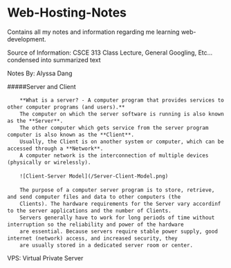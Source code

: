 # Web-Hosting-Notes
Contains all my notes and information regarding me learning web-development.

Source of Information: CSCE 313 Class Lecture, General Googling, Etc... condensed into summarized text

Notes By: Alyssa Dang

#####Server and Client

        **What is a server? - A computer program that provides services to other computer programs (and users).** 
        The computer on which the server software is running is also known as the **Server**.
        The other computer which gets service from the server program computer is also known as the **Client**. 
        Usually, the Client is on another system or computer, which can be accessed through a **Network**.
        A computer network is the interconnection of multiple devices (physically or wirelessly).
        
        ![Client-Server Model](/Server-Client-Model.png)
        
        The purpose of a computer server program is to store, retrieve, and send computer files and data to other computers (the 
        Clients). The hardware requirements for the Server vary accordinf to the server applications and the number of Clients. 
        Servers generally have to work for long periods of time without interruption so the reliability and power of the hardware 
        are essential. Because servers require stable power supply, good internet (network) access, and increased security, they 
        are usually stored in a dedicated server room or center.
        
VPS: Virtual Private Server
